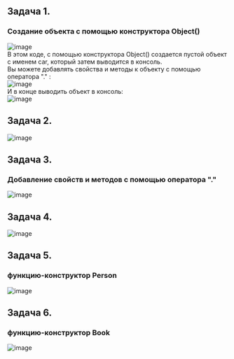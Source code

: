 ## Задача 1.    
### Создание объекта с помощью конструктора Object()  
![image](https://user-images.githubusercontent.com/113675674/212486438-bf3af72c-6b48-49e7-8631-3b10227ee3be.png)  
В этом коде, с помощью конструктора Object() создается пустой объект с именем car, который затем выводится в консоль.  
Вы можете добавлять свойства и методы к объекту с помощью оператора "." :  
![image](https://user-images.githubusercontent.com/113675674/212486467-dea70f6a-7026-4ba2-b4a4-895f4f01f5e2.png)  
И в конце выводить объект в консоль:  
![image](https://user-images.githubusercontent.com/113675674/212486482-6e73699e-04b5-4af1-9a5f-8c6bd8e86aff.png)  

## Задача 2.  
![image](https://user-images.githubusercontent.com/113675674/212527847-2f13765a-7d38-46a6-abcf-3629c25a0574.png)  


## Задача 3.      
###  Добавление свойств и методов с помощью оператора "."   
![image](https://user-images.githubusercontent.com/113675674/212027127-a8c7cd1c-fefb-4d8c-b7ed-14d552cfab3b.png)  

## Задача 4. 
![image](https://user-images.githubusercontent.com/113675674/212528163-09ce2d4d-e15b-44ff-b379-4d84be9a3022.png)  

## Задача 5.     
###  функцию-конструктор  Person  
![image](https://user-images.githubusercontent.com/113675674/212529223-d2a664bc-8894-43a3-87d4-799618c1c9b9.png)  

## Задача 6.     
###  функцию-конструктор Book  
![image](https://user-images.githubusercontent.com/113675674/212529330-9381a767-b6bd-4ca8-8704-78b45e57ba33.png) 



